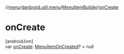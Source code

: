 //[menu](../../../index.md)/[danbroid.util.menu](../index.md)/[MenuItemBuilder](index.md)/[onCreate](on-create.md)

# onCreate

[androidJvm]\
var [onCreate](on-create.md): [MenuItemOnCreated](../index.md#2071487011%2FClasslikes%2F1173194265)? = null
